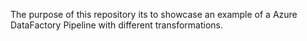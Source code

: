 The purpose of this repository its to showcase an example of a Azure DataFactory Pipeline with different transformations.

